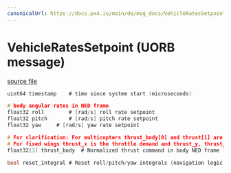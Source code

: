 ```yaml
---
canonicalUrl: https://docs.px4.io/main/de/msg_docs/VehicleRatesSetpoint
---
```


# VehicleRatesSetpoint (UORB message)



[source file](https://github.com/PX4/PX4-Autopilot/blob/release/1.14/msg/VehicleRatesSetpoint.msg)

```c
uint64 timestamp    # time since system start (microseconds)

# body angular rates in NED frame
float32 roll        # [rad/s] roll rate setpoint
float32 pitch       # [rad/s] pitch rate setpoint
float32 yaw     # [rad/s] yaw rate setpoint

# For clarification: For multicopters thrust_body[0] and thrust[1] are usually 0 and thrust[2] is the negative throttle demand.
# For fixed wings thrust_x is the throttle demand and thrust_y, thrust_z will usually be zero.
float32[3] thrust_body  # Normalized thrust command in body NED frame [-1,1]

bool reset_integral # Reset roll/pitch/yaw integrals (navigation logic change)

```
